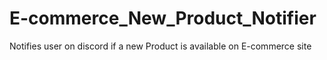 # E-commerce_New_Product_Notifier
Notifies user on discord if a new Product is available on E-commerce site
